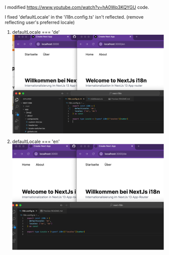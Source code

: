 I modified https://www.youtube.com/watch?v=hA0Wp3KQYGU code.

I fixed 'defaultLocale' in the 'i18n.config.ts' isn't reflected. (remove
reflecting user's preferred locale)

1. defaultLocale === 'de' ![screensh](./readme_img/de.png)

2. defaultLocale === 'en' ![screensh](./readme_img/en.png)
